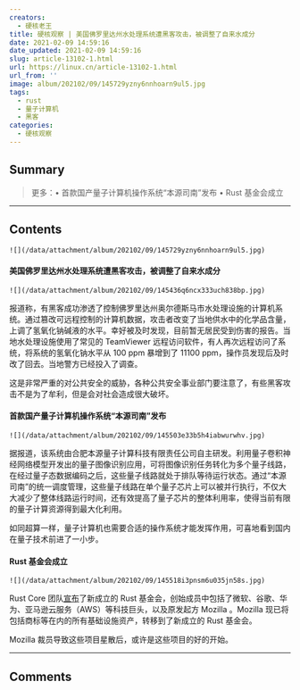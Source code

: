 ```yaml
---
creators:
  - 硬核老王
title: 硬核观察 | 美国佛罗里达州水处理系统遭黑客攻击，被调整了自来水成分
date: 2021-02-09 14:59:16
date_updated: 2021-02-09 14:59:16
slug: article-13102-1.html
url: https://linux.cn/article-13102-1.html
url_from: ''
image: album/202102/09/145729yzny6nnhoarn9ul5.jpg
tags:
  - rust
  - 量子计算机
  - 黑客
categories:
  - 硬核观察
---
```


## Summary

> 更多：• 首款国产量子计算机操作系统“本源司南”发布 • Rust 基金会成立

***

<!-- more -->

## Contents

`![](/data/attachment/album/202102/09/145729yzny6nnhoarn9ul5.jpg)`

#### 美国佛罗里达州水处理系统遭黑客攻击，被调整了自来水成分

`![](/data/attachment/album/202102/09/145436q6ncx333uch838bp.jpg)`

报道称，有黑客成功渗透了控制佛罗里达州奥尔德斯马市水处理设施的计算机系统。通过篡改可远程控制的计算机数据，攻击者改变了当地供水中的化学品含量，上调了氢氧化钠碱液的水平。幸好被及时发现，目前暂无居民受到伤害的报告。当地水处理设施使用了常见的 TeamViewer 远程访问软件，有人再次远程访问了系统，将系统的氢氧化钠水平从 100 ppm 暴增到了 11100 ppm，操作员发现后及时改了回去。当地警方已经投入了调查。

这是非常严重的对公共安全的威胁，各种公共安全事业部门要注意了，有些黑客攻击不是为了牟利，但是会对社会造成很大破坏。

#### 首款国产量子计算机操作系统“本源司南”发布

`![](/data/attachment/album/202102/09/145503e33b5h4iabwurwhv.jpg)`

据报道，该系统由合肥本源量子计算科技有限责任公司自主研发。利用量子卷积神经网络模型开发出的量子图像识别应用，可将图像识别任务转化为多个量子线路，在经过量子态数据编码之后，这些量子线路就处于排队等待运行状态。通过“本源司南”的统一调度管理，这些量子线路在单个量子芯片上可以被并行执行，不仅大大减少了整体线路运行时间，还有效提高了量子芯片的整体利用率，使得当前有限的量子计算资源得到最大化利用。

如同超算一样，量子计算机也需要合适的操作系统才能发挥作用，可喜地看到国内在量子技术前进了一小步。

#### Rust 基金会成立

`![](/data/attachment/album/202102/09/145518i3pnsm6u035jn58s.jpg)`

Rust Core 团队[宣布](https://foundation.rust-lang.org/posts/2021-02-08-hello-world/ "https://foundation.rust-lang.org/posts/2021-02-08-hello-world/")了新成立的 Rust 基金会，创始成员中包括了微软、谷歌、华为、亚马逊云服务（AWS）等科技巨头，以及原发起方 Mozilla 。Mozilla 现已将包括商标等在内的所有基础设施资产，转移到了新成立的 Rust 基金会。

Mozilla 裁员导致这些项目星散后，或许是这些项目的好的开始。

***

## Comments
